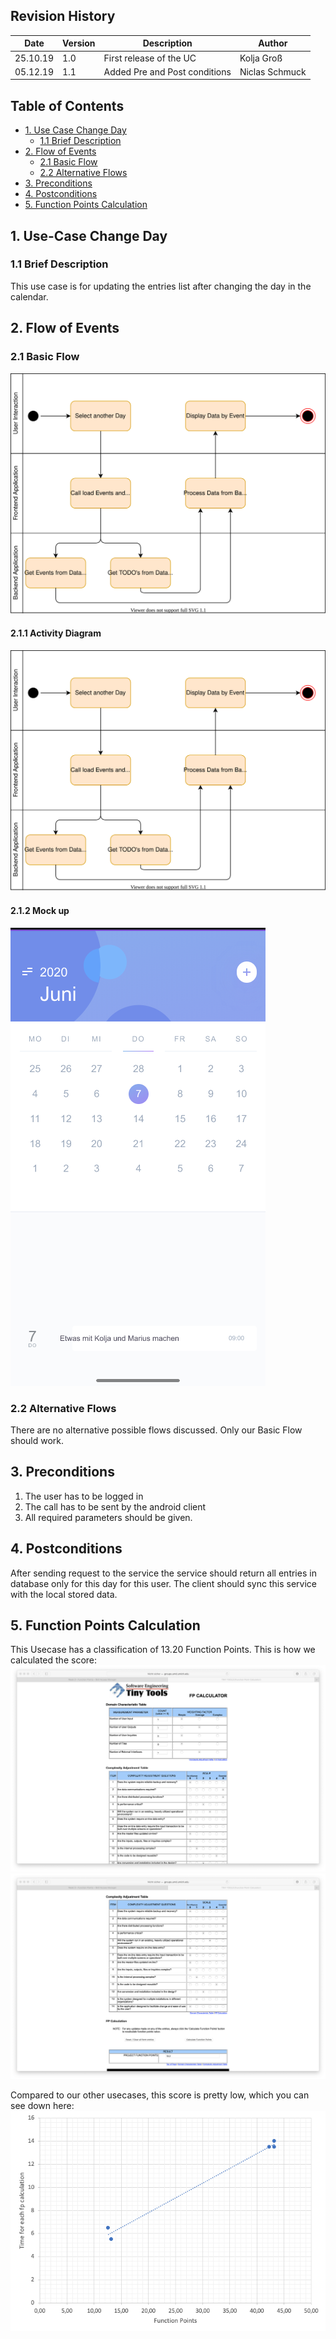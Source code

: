 ## Revision History
Date | Version | Description | Author
--- | --- | --- | ---
25.10.19 | 1.0 | First release of the UC | Kolja Groß
05.12.19 | 1.1 | Added Pre and Post conditions | Niclas Schmuck

## Table of Contents
- [1. Use Case Change Day](#1-use-case-create-account)
  - [1.1 Brief Description](#11-brief-description)
- [2. Flow of Events](#2-flow-of-events)
  - [2.1 Basic Flow](#21-basic-flow)
  - [2.2 Alternative Flows](#22-alternative-flows)
- [3. Preconditions](#4-preconditions)
- [4. Postconditions](#5-postconditions)
- [5. Function Points Calculation](#5-function-points-calculation)

## 1. Use-Case Change Day
### 1.1 Brief Description
This use case is for updating the entries list after changing the day in the calendar.

## 2. Flow of Events
### 2.1 Basic Flow
![Workflow ChangeDay](https://github.com/gnaatz/evendo/blob/docu/doc/activity-diagrams/ActivityDiagram_ChangeDay.svg)
#### 2.1.1 Activity Diagram
![Activity ChangeDay](https://github.com/gnaatz/evendo/blob/docu/doc/activity-diagrams/ActivityDiagram_ChangeDay.svg)
#### 2.1.2 Mock up
![Mockup](https://github.com/gnaatz/evendo/blob/docu/doc/mockups/changeDayMockup.png)
### 2.2 Alternative Flows
There are no alternative possible flows discussed. Only our Basic Flow should work.

## 3. Preconditions
1. The user has to be logged in
2. The call has to be sent by the android client
3. All required parameters should be given.

## 4. Postconditions
After sending request to the service the service should return all entries in database only for this day for this user. The client should sync this service with the local stored data.

## 5. Function Points Calculation
This Usecase has a classification of 13.20 Function Points. This is how we calculated the score:
![FunctionPointsCalculation1](https://github.com/gnaatz/evendo/blob/docu/doc/function-points/ChangeDay01.png)
![FunctionPointsCalculation2](https://github.com/gnaatz/evendo/blob/docu/doc/function-points/ChangeDay02.png)


Compared to our other usecases, this score is pretty low, which you can see down here:
![FunctionPoints](https://github.com/gnaatz/evendo/blob/docu/doc/pm/Function%20Points/Time_vs_FP.png)



